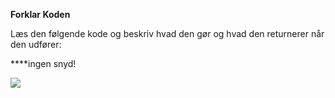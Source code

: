 **Forklar Koden**

Læs den følgende kode og beskriv hvad den gør og hvad den returnerer når den udfører:

\*\*\*\*ingen snyd!

![](data:image/png;base64...)